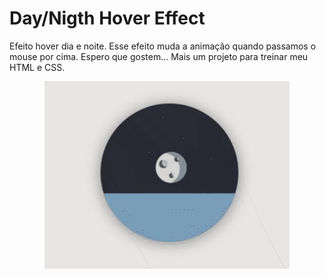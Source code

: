 # Day/Nigth Hover Effect

 Efeito hover dia e noite.
 Esse efeito muda a animação quando passamos o mouse por cima.
 Espero que gostem...
 Mais um projeto para treinar meu HTML e CSS.
 
 
 
<p align="center">
 <img wigth="460" height="300" src="gif/Day night hover.gif">
</p>
